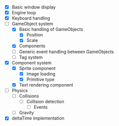 ﻿- [x] Basic window display
- [x] Engine loop
- [x] Keyboard handling
- [ ] GameObject system
  - [x] Basic handling of GameObjects
    - [x] Position
    - [x] Scale
  - [x] Components
  - [ ] Generic event handling between GameObjects
  - [ ] Tag system
- [x] Component system
  - [x] Sprite component
    - [x] Image loading
    - [x] Primitive type
  - [x] Text rendering component
- [ ] Physics
  - [ ] Collisions
    - [ ] Collision detection
      - [ ] Events
  - [ ] Gravity
- [x] deltaTime implementation